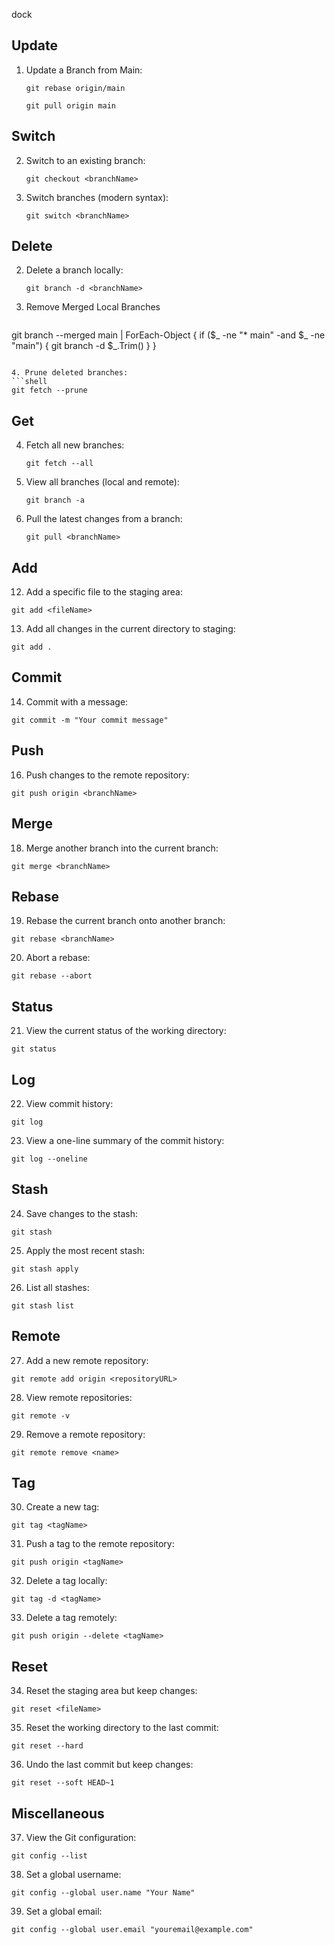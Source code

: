 dock
## Update
1. Update a Branch from Main:
   ```shell
   git rebase origin/main
   ```

   ```shell
   git pull origin main
   ```
## Switch
2. Switch to an existing branch:
   ```shell
   git checkout <branchName>
   ```
3. Switch branches (modern syntax):
   ```shell
   git switch <branchName>
   ```
## Delete
2. Delete a branch locally:
   ```shell
   git branch -d <branchName>
   ```

3. Remove Merged Local Branches
   ```shell
 git branch --merged main | ForEach-Object {
    if ($_ -ne "* main" -and $_ -ne "main") {
        git branch -d $_.Trim()
    }
}

   ```

4. Prune deleted branches:
   ```shell
   git fetch --prune
   ```
## Get
4. Fetch all new branches:
   ```shell
   git fetch --all
   ```

6. View all branches (local and remote):
   ```shell
   git branch -a
   ```

7. Pull the latest changes from a branch:
   ```shell
   git pull <branchName>
   ```

## Add
12. Add a specific file to the staging area:
   ```shell
   git add <fileName>
   ```

13. Add all changes in the current directory to staging:
   ```shell
   git add .
   ```

## Commit
14. Commit with a message:
   ```shell
   git commit -m "Your commit message"
   ```
## Push
16. Push changes to the remote repository:
   ```shell
   git push origin <branchName>
   ```

## Merge
18. Merge another branch into the current branch:
   ```shell
   git merge <branchName>
   ```

## Rebase
19. Rebase the current branch onto another branch:
   ```shell
   git rebase <branchName>
   ```

20. Abort a rebase:
   ```shell
   git rebase --abort
   ```

## Status
21. View the current status of the working directory:
   ```shell
   git status
   ```

## Log
22. View commit history:
   ```shell
   git log
   ```

23. View a one-line summary of the commit history:
   ```shell
   git log --oneline
   ```

## Stash
24. Save changes to the stash:
   ```shell
   git stash
   ```

25. Apply the most recent stash:
   ```shell
   git stash apply
   ```

26. List all stashes:
   ```shell
   git stash list
   ```

## Remote
27. Add a new remote repository:
   ```shell
   git remote add origin <repositoryURL>
   ```

28. View remote repositories:
   ```shell
   git remote -v
   ```

29. Remove a remote repository:
   ```shell
   git remote remove <name>
   ```

## Tag
30. Create a new tag:
   ```shell
   git tag <tagName>
   ```

31. Push a tag to the remote repository:
   ```shell
   git push origin <tagName>
   ```

32. Delete a tag locally:
   ```shell
   git tag -d <tagName>
   ```

33. Delete a tag remotely:
   ```shell
   git push origin --delete <tagName>
   ```

## Reset
34. Reset the staging area but keep changes:
   ```shell
   git reset <fileName>
   ```

35. Reset the working directory to the last commit:
   ```shell
   git reset --hard
   ```

36. Undo the last commit but keep changes:
   ```shell
   git reset --soft HEAD~1
   ```

## Miscellaneous
37. View the Git configuration:
   ```shell
   git config --list
   ```

38. Set a global username:
   ```shell
   git config --global user.name "Your Name"
   ```

39. Set a global email:
   ```shell
   git config --global user.email "youremail@example.com"
   ```

